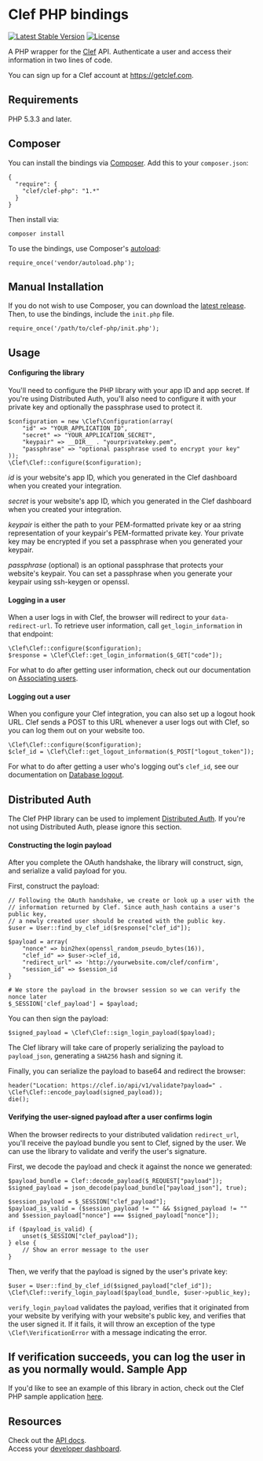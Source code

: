 # Clef PHP bindings

[![Latest Stable Version](https://poser.pugx.org/clef/clef-php/v/stable.svg)](https://packagist.org/packages/clef/clef-php)
[![License](https://poser.pugx.org/clef/clef-php/license.svg)](https://packagist.org/packages/clef/clef-php)

A PHP wrapper for the [Clef](https://getclef.com/) API. Authenticate a user and access their information in two lines of code. 

You can sign up for a Clef account at https://getclef.com.

## Requirements

PHP 5.3.3 and later.

## Composer

You can install the bindings via [Composer](http://getcomposer.org/). Add this to your `composer.json`:

    {
      "require": {
        "clef/clef-php": "1.*"
      }
    }

Then install via:

    composer install

To use the bindings, use Composer's [autoload](https://getcomposer.org/doc/00-intro.md#autoloading):

    require_once('vendor/autoload.php');

## Manual Installation

If you do not wish to use Composer, you can download the [latest release](https://github.com/clef/clef-php/releases). Then, to use the bindings, include the `init.php` file.

    require_once('/path/to/clef-php/init.php');


Usage
-----

#### Configuring the library

You'll need to configure the PHP library with your app ID and app secret. If you're using Distributed Auth, you'll also need to configure it with your private key and optionally the passphrase used to protect it. 

    $configuration = new \Clef\Configuration(array(
        "id" => "YOUR_APPLICATION_ID", 
        "secret" => "YOUR_APPLICATION_SECRET", 
        "keypair" => __DIR__ . "yourprivatekey.pem",
        "passphrase" => "optional passphrase used to encrypt your key"
    ));
    \Clef\Clef::configure($configuration);

*id* is your website's app ID, which you generated in the Clef dashboard when you created your integration. 

*secret* is your website's app ID, which you generated in the Clef dashboard when you created your integration. 

*keypair* is either the path to your PEM-formatted private key or aa string representation of your keypair's PEM-formatted private key. Your private key may be encrypted if you set a passphrase when you generated your keypair. 

*passphrase* (optional) is an optional passphrase that protects your website's keypair. You can set a passphrase when you generate your keypair using ssh-keygen or openssl. 

#### Logging in a user

When a user logs in with Clef, the browser will redirect to your `data-redirect-url`. To retrieve user information, call `get_login_information` in that endpoint: 

    \Clef\Clef::configure($configuration);
    $response = \Clef\Clef::get_login_information($_GET["code"]);

For what to do after getting user information, check out our documentation on
[Associating users](http://docs.getclef.com/v1.0/docs/persisting-users).

#### Logging out a user

When you configure your Clef integration, you can also set up a logout hook URL. Clef sends a POST to this URL whenever a user logs out with Clef, so you can log them out on your website too.

    \Clef\Clef::configure($configuration);
    $clef_id = \Clef\Clef::get_logout_information($_POST["logout_token"]);

For what to do after getting a user who's logging out's `clef_id`, see our
documentation on [Database
logout](http://docs.getclef.com/v1.0/docs/database-logout).

## Distributed Auth

The Clef PHP library can be used to implement [Distributed Auth](https://getclef.com/distributed). If you're not using Distributed Auth, please ignore this section.

#### Constructing the login payload

After you complete the OAuth handshake, the library will construct, sign, and serialize a valid payload for you.

First, construct the payload: 

    // Following the OAuth handshake, we create or look up a user with the
    // information returned by Clef. Since auth_hash contains a user's public key,
    // a newly created user should be created with the public key.
    $user = User::find_by_clef_id($response["clef_id"]);

    $payload = array(
        "nonce" => bin2hex(openssl_random_pseudo_bytes(16)),
        "clef_id" => $user->clef_id,
        "redirect_url" => 'http://yourwebsite.com/clef/confirm',
        "session_id" => $session_id
    }

    # We store the payload in the browser session so we can verify the nonce later
    $_SESSION['clef_payload'] = $payload;

You can then sign the payload: 

    $signed_payload = \Clef\Clef::sign_login_payload($payload);

The Clef library will take care of properly serializing the payload to `payload_json`, generating a `SHA256` hash and signing it. 

Finally, you can serialize the payload to base64 and redirect the browser: 

    header("Location: https://clef.io/api/v1/validate?payload=" . \Clef\Clef::encode_payload(signed_payload));
    die();

#### Verifying the user-signed payload after a user confirms login

When the browser redirects to your distributed validation `redirect_url`, you'll receive the payload bundle you sent to Clef, signed by the user. We can use the library to validate and verify the user's signature.

First, we decode the payload and check it against the nonce we generated: 

    $payload_bundle = Clef::decode_payload($_REQUEST["payload"]);
    $signed_payload = json_decode(payload_bundle["payload_json"], true);

    $session_payload = $_SESSION["clef_payload"];
    $payload_is_valid = ($session_payload != "" && $signed_payload != "" and $session_payload["nonce"] === $signed_payload["nonce"]);

    if ($payload_is_valid) {
        unset($_SESSION["clef_payload"]);
    } else {
        // Show an error message to the user
    }

Then, we verify that the payload is signed by the user's private key: 

    $user = User::find_by_clef_id($signed_payload["clef_id"]);
    \Clef\Clef::verify_login_payload($payload_bundle, $user->public_key);

`verify_login_payload` validates the payload, verifies that it originated from your website by verifying with your website's public key, and verifies that the user signed it. If it fails, it will throw an exception of the type `\Clef\VerificationError` with a message indicating the error. 

If verification succeeds, you can log the user in as you normally would. 
Sample App
----------

If you'd like to see an example of this library in action, check out the Clef PHP sample application [here](https://github.com/clef/sample-php).
 
Resources
--------
Check out the [API docs](http://docs.getclef.com/v1.0/docs/).     
Access your [developer dashboard](https://getclef.com/user/login).
